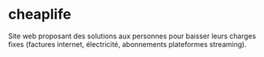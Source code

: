 # cheaplife
Site web proposant des solutions aux personnes pour baisser leurs charges fixes (factures internet, électricité, abonnements plateformes streaming).
